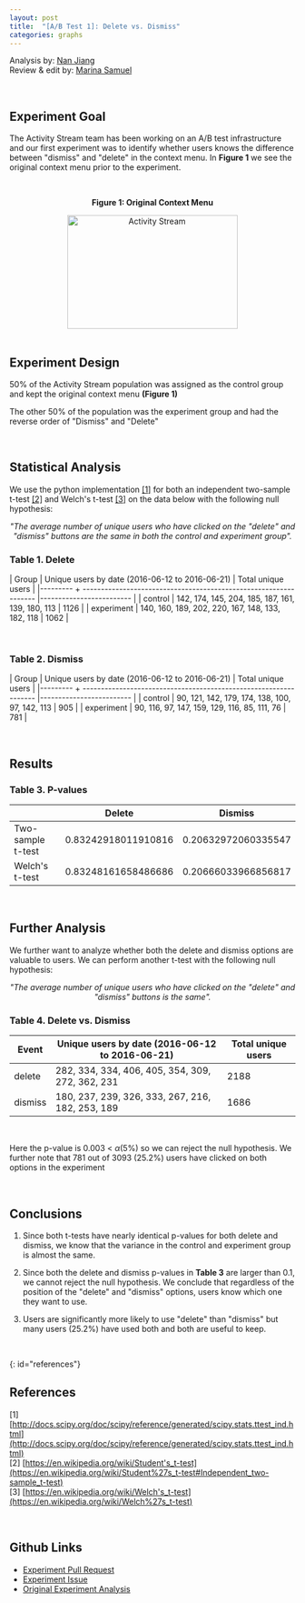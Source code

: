 ```yaml
---
layout: post
title:  "[A/B Test 1]: Delete vs. Dismiss"
categories: graphs
---
```


Analysis by: [Nan Jiang](https://github.com/ncloudioj)  
Review & edit by: [Marina Samuel](https://github.com/emtwo)

<br>


## Experiment Goal ##

The Activity Stream team has been working on an A/B test infrastructure and our first experiment was to identify whether users knows the difference between "dismiss" and "delete" in the context menu. In **Figure 1** we see the original context menu prior to the experiment.

<br>

**<center>Figure 1: Original Context Menu</center>**

<center><img src="{{ post.url }}/assets/context_menu.png" alt="Activity Stream" height="200" width="300"></center>

<br>

## Experiment Design ##

50% of the Activity Stream population was assigned as the control group and kept the original context menu **(Figure 1)**

The other 50% of the population was the experiment group and had the reverse order of "Dismiss" and "Delete"

<br>

## Statistical Analysis
We use the python implementation [[1]](#references) for both an independent two-sample t-test [[2]](#references) and Welch's t-test [[3]](#references) on the data below with the following null hypothesis:

*<center>"The average number of unique users who have clicked on the "delete" and "dismiss" buttons are the same in both the control and experiment group".</center>*

### Table 1. Delete

| Group      | Unique users by date (2016-06-12 to 2016-06-21)                   | Total unique users        |
|---------   + ----------------------------------------------------------------- |-------------------------  |
| control    | 142, 174, 145, 204, 185, 187, 161, 139, 180, 113                  | 1126                      |
| experiment | 140, 160, 189, 202, 220, 167, 148, 133, 182, 118                  | 1062                      |

<br>

### Table 2. Dismiss

| Group      | Unique users by date (2016-06-12 to 2016-06-21)                   | Total unique users        |
|---------   + ----------------------------------------------------------------- |-------------------------  |
| control    | 90, 121, 142, 179, 174, 138, 100, 97, 142, 113 | 905 |
| experiment | 90, 116, 97, 147, 159, 129, 116, 85, 111, 76 | 781 |

<br>

## Results

### Table 3. P-values

|                         |        Delete       |       Dismiss       |
|-------------------------|---------------------|---------------------|
|Two-sample t-test| 0.83242918011910816 | 0.20632972060335547 |
|Welch's t-test   | 0.83248161658486686 | 0.20666033966856817 |

<br>

## Further Analysis

We further want to analyze whether both the delete and dismiss options are valuable to users. We can perform another t-test with the following null hypothesis:

*<center>"The average number of unique users who have clicked on the "delete" and "dismiss" buttons is the same".</center>*


### Table 4. Delete vs. Dismiss

|  Event  |  Unique users by date (2016-06-12 to 2016-06-21)      | Total unique users | 
|---------|-------------------------------------------------------|-------| 
| delete  | 282, 334, 334, 406, 405, 354, 309, 272, 362, 231      | 2188 | 
| dismiss | 180, 237, 239, 326, 333, 267, 216, 182, 253, 189      | 1686 |  

<br>

Here the p-value is 0.003 < *α*(5%) so we can reject the null hypothesis. We further note that 781 out of 3093 (25.2%) users have clicked on both options in the experiment

<br>

## Conclusions

1. Since both t-tests have nearly identical p-values for both delete and dismiss, we know that the variance in the control and experiment group is almost the same.

2. Since both the delete and dismiss p-values in **Table 3** are larger than 0.1, we cannot reject the null hypothesis. We conclude that regardless of the position of the "delete" and "dismiss" options, users know which one they want to use.

3. Users are significantly more likely to use "delete" than "dismiss" but many users (25.2%) have used both and both are useful to keep.

<br>

{: id="references"}
## References

[1] [http://docs.scipy.org/doc/scipy/reference/generated/scipy.stats.ttest_ind.html](http://docs.scipy.org/doc/scipy/reference/generated/scipy.stats.ttest_ind.html)  
[2] [https://en.wikipedia.org/wiki/Student's_t-test](https://en.wikipedia.org/wiki/Student%27s_t-test#Independent_two-sample_t-test)    
[3] [https://en.wikipedia.org/wiki/Welch's_t-test](https://en.wikipedia.org/wiki/Welch%27s_t-test)

<br>

## Github Links

* [Experiment Pull Request](https://github.com/mozilla/activity-stream/pull/777)
* [Experiment Issue](https://github.com/mozilla/activity-stream/issues/732)
* [Original Experiment Analysis](https://github.com/mozilla/activity-stream/issues/864#issuecomment-227551295)
